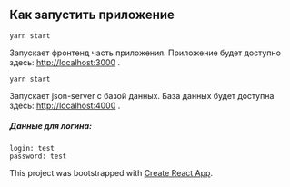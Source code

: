 ## Как запустить приложение
```
yarn start
```
Запускает фронтенд часть приложения.
Приложение будет доступно здесь: [http://localhost:3000](http://localhost:3000) .

```
yarn start
```
Запускает json-server с базой данных.
База данных будет доступна здесь: [http://localhost:4000](http://localhost:4000) .

##### Данные для логина:
```
login: test
password: test
```


This project was bootstrapped with [Create React App](https://github.com/facebook/create-react-app).
